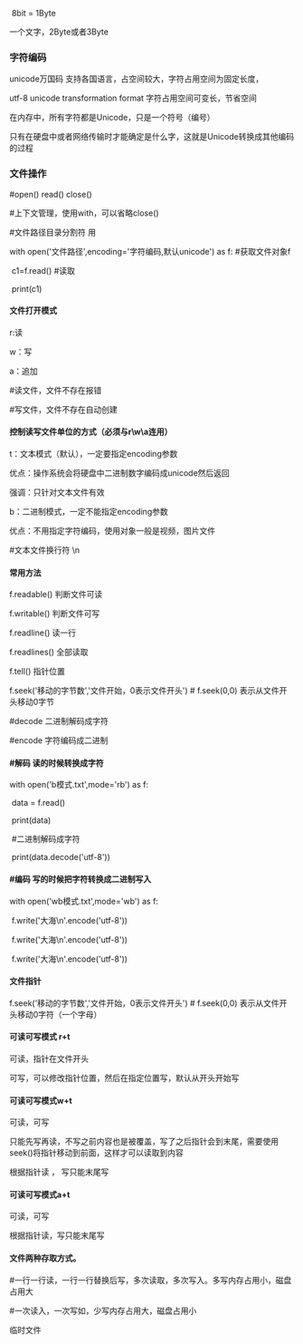 ​	8bit = 1Byte

一个文字，2Byte或者3Byte



### 字符编码

unicode万国码 支持各国语言，占空间较大，字符占用空间为固定长度，

utf-8   unicode transformation  format     字符占用空间可变长，节省空间

在内存中，所有字符都是Unicode，只是一个符号（编号）

只有在硬盘中或者网络传输时才能确定是什么字，这就是Unicode转换成其他编码的过程



### 文件操作

#open()    read()   close()  

#上下文管理，使用with，可以省略close()

#文件路径目录分割符 用

with open('文件路径',encoding='字符编码,默认unicode')  as  f:  #获取文件对象f

​	c1=f.read()  #读取

​	print(c1)



#### 文件打开模式

r:读

w：写

a：追加



#读文件，文件不存在报错 

#写文件，文件不存在自动创建



#### 控制读写文件单位的方式（必须与r\w\a连用）

t：文本模式（默认），一定要指定encoding参数

优点：操作系统会将硬盘中二进制数字编码成unicode然后返回

强调：只针对文本文件有效



b：二进制模式，一定不能指定encoding参数

优点：不用指定字符编码，使用对象一般是视频，图片文件



#文本文件换行符 \n



#### 常用方法

f.readable() 判断文件可读

f.writable() 判断文件可写

f.readline() 读一行

f.readlines() 全部读取

f.tell() 指针位置

f.seek('移动的字节数','文件开始，0表示文件开头')     # f.seek(0,0) 表示从文件开头移动0字节 





#decode 二进制解码成字符

#encode 字符编码成二进制



#### #解码   读的时候转换成字符

with open('b模式.txt',mode='rb') as f:

​	data = f.read()

​	print(data)

​	#二进制解码成字符

​	print(data.decode('utf-8'))

#### #编码  写的时候把字符转换成二进制写入

with open('wb模式.txt',mode='wb') as f:

​	f.write('大海\n'.encode('utf-8'))

​	f.write('大海\n'.encode('utf-8'))	

​	f.write('大海\n'.encode('utf-8'))



#### 文件指针

f.seek('移动的字节数','文件开始，0表示文件开头')   # f.seek(0,0) 表示从文件开头移动0字符（一个字母）



#### 可读可写模式 r+t

可读，指针在文件开头

可写，可以修改指针位置，然后在指定位置写，默认从开头开始写

#### 可读可写模式w+t

可读，可写

只能先写再读，不写之前内容也是被覆盖，写了之后指针会到末尾，需要使用seek()将指针移动到前面，这样才可以读取到内容

根据指针读 ， 写只能末尾写

#### 可读可写模式a+t

可读，可写

根据指针读，写只能末尾写



#### 文件两种存取方式。

#一行一行读，一行一行替换后写，多次读取，多次写入。多写内存占用小，磁盘占用大

#一次读入，一次写如，少写内存占用大，磁盘占用小

临时文件

